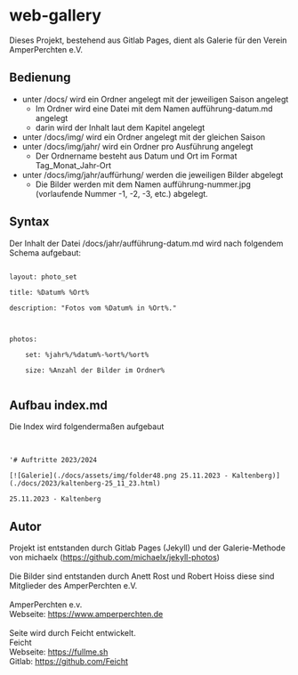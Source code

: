 # web-gallery

Dieses Projekt, bestehend aus Gitlab Pages, dient als Galerie für den Verein AmperPerchten e.V.

## Bedienung

- unter /docs/ wird ein Ordner angelegt mit der jeweiligen Saison angelegt
    - Im Ordner wird eine Datei mit dem Namen aufführung-datum.md angelegt
    - darin wird der Inhalt laut dem Kapitel <Syntax> angelegt
- unter /docs/img/ wird ein Ordner angelegt mit der gleichen Saison
- unter /docs/img/jahr/ wird ein Ordner pro Ausführung angelegt
    - Der Ordnername besteht aus Datum und Ort im Format Tag_Monat_Jahr-Ort
- unter /docs/img/jahr/auffürhung/ werden die jeweiligen Bilder abgelegt
    - Die Bilder werden mit dem Namen aufführung-nummer.jpg (vorlaufende Nummer -1, -2, -3, etc.) abgelegt.

## Syntax

Der Inhalt der Datei /docs/jahr/aufführung-datum.md wird nach folgendem Schema aufgebaut:
</br>

<code>
layout: photo_set</br>
title: %Datum% %Ort%</br>
description: "Fotos vom %Datum% in %Ort%."</br>
</br>
photos:</br>
    set: %jahr%/%datum%-%ort%/%ort%</br>
    size: %Anzahl der Bilder im Ordner%</br>
</code>

## Aufbau index.md

Die Index wird folgendermaßen aufgebaut

</br>
<code>
'# Auftritte 2023/2024</br>
[![Galerie](./docs/assets/img/folder48.png 25.11.2023 - Kaltenberg)] (./docs/2023/kaltenberg-25_11_23.html)</br>
25.11.2023 - Kaltenberg
</code>

## Autor
Projekt ist entstanden durch Gitlab Pages (Jekyll) und der Galerie-Methode von michaelx (https://github.com/michaelx/jekyll-photos)
</br></br>
Die Bilder sind entstanden durch Anett Rost und Robert Hoiss diese sind Mitglieder des AmperPerchten e.V.
</br></br>
AmperPerchten e.v.</br>
Webseite: https://www.amperperchten.de
</br></br>
Seite wird durch Feicht entwickelt.</br>
Feicht</br>
Webseite: https://fullme.sh </br>
Gitlab: https://github.com/Feicht